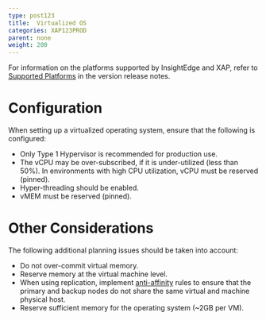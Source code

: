 ```yaml
---
type: post123
title:  Virtualized OS
categories: XAP123PROD
parent: none
weight: 200
---
```



For information on the platforms supported by InsightEdge and XAP, refer to [Supported Platforms](../rn/supported-platforms.html) in the version release notes.

# Configuration

When setting up a virtualized operating system, ensure that the following is configured:

- Only Type 1 Hypervisor is recommended for production use.
- The vCPU may be over-subscribed, if it is under-utilized (less than 50%). In environments with high CPU utilization, vCPU must be reserved (pinned).
- Hyper-threading should be enabled.
- vMEM must be reserved (pinned).

# Other Considerations

The following additional planning issues should be taken into account:

- Do not over-commit virtual memory.
- Reserve memory at the virtual machine level.
- When using replication, implement [anti-affinity](https://pubs.vmware.com/vsphere-51/index.jsp#com.vmware.vsphere.resmgmt.doc/GUID-94FCC204-115A-4918-9533-BFC588338ECB.html?resultof=%2522%2541%256e%2574%2569%252d%2541%2566%2566%2569%256e%2569%2574%2579%2522%2520%2522%2552%2575%256c%2565%2573%2522%2520%2522%2572%2575%256c%2565%2522%2520) rules to ensure that the primary and backup nodes do not share the same virtual and machine physical host. 
- Reserve sufficient memory for the operating system (~2GB per VM).

